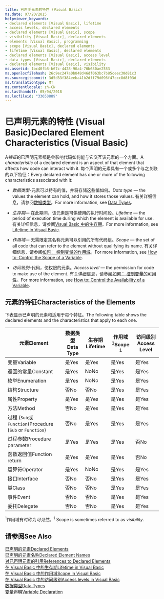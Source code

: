 ```yaml
---
title: 已声明元素的特性 (Visual Basic)
ms.date: 07/20/2015
helpviewer_keywords:
- declared elements [Visual Basic], lifetime
- access levels, declared elements
- declared elements [Visual Basic], scope
- visibility [Visual Basic], declared elements
- elements [Visual Basic], programming
- scope [Visual Basic], declared elements
- lifetime [Visual Basic], declared elements
- declared elements [Visual Basic], access level
- data types [Visual Basic], declared elements
- declared elements [Visual Basic], visibility
ms.assetid: 1bc40fb8-b67c-4428-90a4-76b630ae2583
ms.openlocfilehash: 26c9ec247a0b848d46df063bc7b85ceec30d81c3
ms.sourcegitcommit: 3d5d33f384eeba41b2dff79d096f47ccc8d8f03d
ms.translationtype: MT
ms.contentlocale: zh-CN
ms.lasthandoff: 05/04/2018
ms.locfileid: "33650889"
---
```

# <a name="declared-element-characteristics-visual-basic"></a><span data-ttu-id="f152a-102">已声明元素的特性 (Visual Basic)</span><span class="sxs-lookup"><span data-stu-id="f152a-102">Declared Element Characteristics (Visual Basic)</span></span>
<span data-ttu-id="f152a-103">A*特征*的已声明元素都是会影响代码如何能与它交互该元素的一个方面。</span><span class="sxs-lookup"><span data-stu-id="f152a-103">A *characteristic* of a declared element is an aspect of that element that affects how code can interact with it.</span></span> <span data-ttu-id="f152a-104">每个声明的元素具有一个或多个与之关联的以下特征：</span><span class="sxs-lookup"><span data-stu-id="f152a-104">Every declared element has one or more of the following characteristics associated with it:</span></span>  
  
-   <span data-ttu-id="f152a-105">*数据类型*-元素可以持有的值，并将存储这些值如何。</span><span class="sxs-lookup"><span data-stu-id="f152a-105">*Data type* — the values the element can hold, and how it stores those values.</span></span> <span data-ttu-id="f152a-106">有关详细信息，请参阅[数据类型](../../../../visual-basic/language-reference/data-types/data-type-summary.md)。</span><span class="sxs-lookup"><span data-stu-id="f152a-106">For more information, see [Data Types](../../../../visual-basic/language-reference/data-types/data-type-summary.md).</span></span>  
  
-   <span data-ttu-id="f152a-107">*生存期*— 在此期间，该元素是可供使用的执行时间段。</span><span class="sxs-lookup"><span data-stu-id="f152a-107">*Lifetime* — the period of execution time during which the element is available for use.</span></span> <span data-ttu-id="f152a-108">有关详细信息，请参阅[Visual Basic 中的生存期](../../../../visual-basic/programming-guide/language-features/declared-elements/lifetime.md)。</span><span class="sxs-lookup"><span data-stu-id="f152a-108">For more information, see [Lifetime in Visual Basic](../../../../visual-basic/programming-guide/language-features/declared-elements/lifetime.md).</span></span>  
  
-   <span data-ttu-id="f152a-109">*作用域*— 无需限定其名称元素可以引用的所有代码组。</span><span class="sxs-lookup"><span data-stu-id="f152a-109">*Scope* — the set of all code that can refer to the element without qualifying its name.</span></span> <span data-ttu-id="f152a-110">有关详细信息，请参阅[如何： 控制变量的作用域](../../../../visual-basic/programming-guide/language-features/declared-elements/how-to-control-the-scope-of-a-variable.md)。</span><span class="sxs-lookup"><span data-stu-id="f152a-110">For more information, see [How to: Control the Scope of a Variable](../../../../visual-basic/programming-guide/language-features/declared-elements/how-to-control-the-scope-of-a-variable.md).</span></span>  
  
-   <span data-ttu-id="f152a-111">*访问级别*-代码，使权限的元素。</span><span class="sxs-lookup"><span data-stu-id="f152a-111">*Access level* — the permission for code to make use of the element.</span></span> <span data-ttu-id="f152a-112">有关详细信息，请参阅[如何： 控制变量的可用性](../../../../visual-basic/programming-guide/language-features/declared-elements/how-to-control-the-availability-of-a-variable.md)。</span><span class="sxs-lookup"><span data-stu-id="f152a-112">For more information, see [How to: Control the Availability of a Variable](../../../../visual-basic/programming-guide/language-features/declared-elements/how-to-control-the-availability-of-a-variable.md).</span></span>  
  
## <a name="characteristics-of-the-elements"></a><span data-ttu-id="f152a-113">元素的特征</span><span class="sxs-lookup"><span data-stu-id="f152a-113">Characteristics of the Elements</span></span>  
 <span data-ttu-id="f152a-114">下表显示已声明的元素和适用于每个特征。</span><span class="sxs-lookup"><span data-stu-id="f152a-114">The following table shows the declared elements and the characteristics that apply to each one.</span></span>  
  
|<span data-ttu-id="f152a-115">元素</span><span class="sxs-lookup"><span data-stu-id="f152a-115">Element</span></span>|<span data-ttu-id="f152a-116">数据类型</span><span class="sxs-lookup"><span data-stu-id="f152a-116">Data Type</span></span>|<span data-ttu-id="f152a-117">生存期</span><span class="sxs-lookup"><span data-stu-id="f152a-117">Lifetime</span></span>|<span data-ttu-id="f152a-118">作用域<sup>1</sup></span><span class="sxs-lookup"><span data-stu-id="f152a-118">Scope <sup>1</sup></span></span>|<span data-ttu-id="f152a-119">访问级别</span><span class="sxs-lookup"><span data-stu-id="f152a-119">Access Level</span></span>|  
|-------------|---------------|--------------|------------------------|------------------|  
|<span data-ttu-id="f152a-120">变量</span><span class="sxs-lookup"><span data-stu-id="f152a-120">Variable</span></span>|<span data-ttu-id="f152a-121">是</span><span class="sxs-lookup"><span data-stu-id="f152a-121">Yes</span></span>|<span data-ttu-id="f152a-122">是</span><span class="sxs-lookup"><span data-stu-id="f152a-122">Yes</span></span>|<span data-ttu-id="f152a-123">是</span><span class="sxs-lookup"><span data-stu-id="f152a-123">Yes</span></span>|<span data-ttu-id="f152a-124">是</span><span class="sxs-lookup"><span data-stu-id="f152a-124">Yes</span></span>|  
|<span data-ttu-id="f152a-125">返回的常量</span><span class="sxs-lookup"><span data-stu-id="f152a-125">Constant</span></span>|<span data-ttu-id="f152a-126">是</span><span class="sxs-lookup"><span data-stu-id="f152a-126">Yes</span></span>|<span data-ttu-id="f152a-127">No</span><span class="sxs-lookup"><span data-stu-id="f152a-127">No</span></span>|<span data-ttu-id="f152a-128">是</span><span class="sxs-lookup"><span data-stu-id="f152a-128">Yes</span></span>|<span data-ttu-id="f152a-129">是</span><span class="sxs-lookup"><span data-stu-id="f152a-129">Yes</span></span>|  
|<span data-ttu-id="f152a-130">枚举</span><span class="sxs-lookup"><span data-stu-id="f152a-130">Enumeration</span></span>|<span data-ttu-id="f152a-131">是</span><span class="sxs-lookup"><span data-stu-id="f152a-131">Yes</span></span>|<span data-ttu-id="f152a-132">No</span><span class="sxs-lookup"><span data-stu-id="f152a-132">No</span></span>|<span data-ttu-id="f152a-133">是</span><span class="sxs-lookup"><span data-stu-id="f152a-133">Yes</span></span>|<span data-ttu-id="f152a-134">是</span><span class="sxs-lookup"><span data-stu-id="f152a-134">Yes</span></span>|  
|<span data-ttu-id="f152a-135">结构</span><span class="sxs-lookup"><span data-stu-id="f152a-135">Structure</span></span>|<span data-ttu-id="f152a-136">否</span><span class="sxs-lookup"><span data-stu-id="f152a-136">No</span></span>|<span data-ttu-id="f152a-137">否</span><span class="sxs-lookup"><span data-stu-id="f152a-137">No</span></span>|<span data-ttu-id="f152a-138">是</span><span class="sxs-lookup"><span data-stu-id="f152a-138">Yes</span></span>|<span data-ttu-id="f152a-139">是</span><span class="sxs-lookup"><span data-stu-id="f152a-139">Yes</span></span>|  
|<span data-ttu-id="f152a-140">属性</span><span class="sxs-lookup"><span data-stu-id="f152a-140">Property</span></span>|<span data-ttu-id="f152a-141">是</span><span class="sxs-lookup"><span data-stu-id="f152a-141">Yes</span></span>|<span data-ttu-id="f152a-142">是</span><span class="sxs-lookup"><span data-stu-id="f152a-142">Yes</span></span>|<span data-ttu-id="f152a-143">是</span><span class="sxs-lookup"><span data-stu-id="f152a-143">Yes</span></span>|<span data-ttu-id="f152a-144">是</span><span class="sxs-lookup"><span data-stu-id="f152a-144">Yes</span></span>|  
|<span data-ttu-id="f152a-145">方法</span><span class="sxs-lookup"><span data-stu-id="f152a-145">Method</span></span>|<span data-ttu-id="f152a-146">否</span><span class="sxs-lookup"><span data-stu-id="f152a-146">No</span></span>|<span data-ttu-id="f152a-147">是</span><span class="sxs-lookup"><span data-stu-id="f152a-147">Yes</span></span>|<span data-ttu-id="f152a-148">是</span><span class="sxs-lookup"><span data-stu-id="f152a-148">Yes</span></span>|<span data-ttu-id="f152a-149">是</span><span class="sxs-lookup"><span data-stu-id="f152a-149">Yes</span></span>|  
|<span data-ttu-id="f152a-150">过程 (`Sub`或`Function`)</span><span class="sxs-lookup"><span data-stu-id="f152a-150">Procedure (`Sub` or `Function`)</span></span>|<span data-ttu-id="f152a-151">否</span><span class="sxs-lookup"><span data-stu-id="f152a-151">No</span></span>|<span data-ttu-id="f152a-152">是</span><span class="sxs-lookup"><span data-stu-id="f152a-152">Yes</span></span>|<span data-ttu-id="f152a-153">是</span><span class="sxs-lookup"><span data-stu-id="f152a-153">Yes</span></span>|<span data-ttu-id="f152a-154">是</span><span class="sxs-lookup"><span data-stu-id="f152a-154">Yes</span></span>|  
|<span data-ttu-id="f152a-155">过程参数</span><span class="sxs-lookup"><span data-stu-id="f152a-155">Procedure parameter</span></span>|<span data-ttu-id="f152a-156">是</span><span class="sxs-lookup"><span data-stu-id="f152a-156">Yes</span></span>|<span data-ttu-id="f152a-157">是</span><span class="sxs-lookup"><span data-stu-id="f152a-157">Yes</span></span>|<span data-ttu-id="f152a-158">是</span><span class="sxs-lookup"><span data-stu-id="f152a-158">Yes</span></span>|<span data-ttu-id="f152a-159">否</span><span class="sxs-lookup"><span data-stu-id="f152a-159">No</span></span>|  
|<span data-ttu-id="f152a-160">函数返回值</span><span class="sxs-lookup"><span data-stu-id="f152a-160">Function return</span></span>|<span data-ttu-id="f152a-161">是</span><span class="sxs-lookup"><span data-stu-id="f152a-161">Yes</span></span>|<span data-ttu-id="f152a-162">是</span><span class="sxs-lookup"><span data-stu-id="f152a-162">Yes</span></span>|<span data-ttu-id="f152a-163">是</span><span class="sxs-lookup"><span data-stu-id="f152a-163">Yes</span></span>|<span data-ttu-id="f152a-164">否</span><span class="sxs-lookup"><span data-stu-id="f152a-164">No</span></span>|  
|<span data-ttu-id="f152a-165">运算符</span><span class="sxs-lookup"><span data-stu-id="f152a-165">Operator</span></span>|<span data-ttu-id="f152a-166">是</span><span class="sxs-lookup"><span data-stu-id="f152a-166">Yes</span></span>|<span data-ttu-id="f152a-167">No</span><span class="sxs-lookup"><span data-stu-id="f152a-167">No</span></span>|<span data-ttu-id="f152a-168">是</span><span class="sxs-lookup"><span data-stu-id="f152a-168">Yes</span></span>|<span data-ttu-id="f152a-169">是</span><span class="sxs-lookup"><span data-stu-id="f152a-169">Yes</span></span>|  
|<span data-ttu-id="f152a-170">接口</span><span class="sxs-lookup"><span data-stu-id="f152a-170">Interface</span></span>|<span data-ttu-id="f152a-171">否</span><span class="sxs-lookup"><span data-stu-id="f152a-171">No</span></span>|<span data-ttu-id="f152a-172">否</span><span class="sxs-lookup"><span data-stu-id="f152a-172">No</span></span>|<span data-ttu-id="f152a-173">是</span><span class="sxs-lookup"><span data-stu-id="f152a-173">Yes</span></span>|<span data-ttu-id="f152a-174">是</span><span class="sxs-lookup"><span data-stu-id="f152a-174">Yes</span></span>|  
|<span data-ttu-id="f152a-175">类</span><span class="sxs-lookup"><span data-stu-id="f152a-175">Class</span></span>|<span data-ttu-id="f152a-176">否</span><span class="sxs-lookup"><span data-stu-id="f152a-176">No</span></span>|<span data-ttu-id="f152a-177">否</span><span class="sxs-lookup"><span data-stu-id="f152a-177">No</span></span>|<span data-ttu-id="f152a-178">是</span><span class="sxs-lookup"><span data-stu-id="f152a-178">Yes</span></span>|<span data-ttu-id="f152a-179">是</span><span class="sxs-lookup"><span data-stu-id="f152a-179">Yes</span></span>|  
|<span data-ttu-id="f152a-180">事件</span><span class="sxs-lookup"><span data-stu-id="f152a-180">Event</span></span>|<span data-ttu-id="f152a-181">否</span><span class="sxs-lookup"><span data-stu-id="f152a-181">No</span></span>|<span data-ttu-id="f152a-182">否</span><span class="sxs-lookup"><span data-stu-id="f152a-182">No</span></span>|<span data-ttu-id="f152a-183">是</span><span class="sxs-lookup"><span data-stu-id="f152a-183">Yes</span></span>|<span data-ttu-id="f152a-184">是</span><span class="sxs-lookup"><span data-stu-id="f152a-184">Yes</span></span>|  
|<span data-ttu-id="f152a-185">委托</span><span class="sxs-lookup"><span data-stu-id="f152a-185">Delegate</span></span>|<span data-ttu-id="f152a-186">否</span><span class="sxs-lookup"><span data-stu-id="f152a-186">No</span></span>|<span data-ttu-id="f152a-187">否</span><span class="sxs-lookup"><span data-stu-id="f152a-187">No</span></span>|<span data-ttu-id="f152a-188">是</span><span class="sxs-lookup"><span data-stu-id="f152a-188">Yes</span></span>|<span data-ttu-id="f152a-189">是</span><span class="sxs-lookup"><span data-stu-id="f152a-189">Yes</span></span>|  
  
 <span data-ttu-id="f152a-190"><sup>1</sup>作用域有时称为*可见性*。</span><span class="sxs-lookup"><span data-stu-id="f152a-190"><sup>1</sup> Scope is sometimes referred to as *visibility*.</span></span>  
  
## <a name="see-also"></a><span data-ttu-id="f152a-191">请参阅</span><span class="sxs-lookup"><span data-stu-id="f152a-191">See Also</span></span>  
 [<span data-ttu-id="f152a-192">已声明的元素</span><span class="sxs-lookup"><span data-stu-id="f152a-192">Declared Elements</span></span>](../../../../visual-basic/programming-guide/language-features/declared-elements/index.md)  
 [<span data-ttu-id="f152a-193">已声明的元素名称</span><span class="sxs-lookup"><span data-stu-id="f152a-193">Declared Element Names</span></span>](../../../../visual-basic/programming-guide/language-features/declared-elements/declared-element-names.md)  
 [<span data-ttu-id="f152a-194">对已声明元素的引用</span><span class="sxs-lookup"><span data-stu-id="f152a-194">References to Declared Elements</span></span>](../../../../visual-basic/programming-guide/language-features/declared-elements/references-to-declared-elements.md)  
 [<span data-ttu-id="f152a-195">在 Visual Basic 中的生存期</span><span class="sxs-lookup"><span data-stu-id="f152a-195">Lifetime in Visual Basic</span></span>](../../../../visual-basic/programming-guide/language-features/declared-elements/lifetime.md)  
 [<span data-ttu-id="f152a-196">在 Visual Basic 中的作用域</span><span class="sxs-lookup"><span data-stu-id="f152a-196">Scope in Visual Basic</span></span>](../../../../visual-basic/programming-guide/language-features/declared-elements/scope.md)  
 [<span data-ttu-id="f152a-197">在 Visual Basic 中的访问级别</span><span class="sxs-lookup"><span data-stu-id="f152a-197">Access levels in Visual Basic</span></span>](../../../../visual-basic/programming-guide/language-features/declared-elements/access-levels.md)  
 [<span data-ttu-id="f152a-198">数据类型</span><span class="sxs-lookup"><span data-stu-id="f152a-198">Data Types</span></span>](../../../../visual-basic/programming-guide/language-features/data-types/index.md)  
 [<span data-ttu-id="f152a-199">变量声明</span><span class="sxs-lookup"><span data-stu-id="f152a-199">Variable Declaration</span></span>](../../../../visual-basic/programming-guide/language-features/variables/variable-declaration.md)
